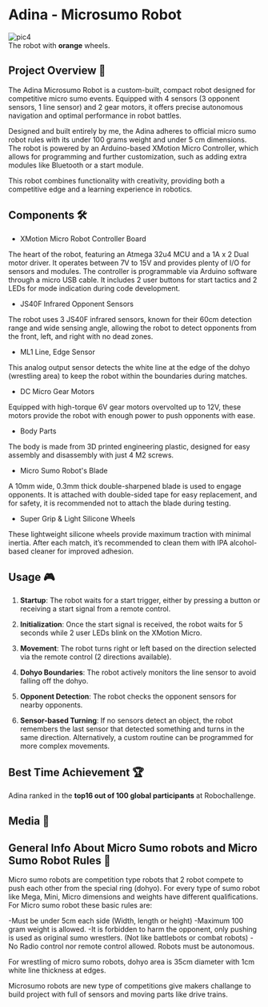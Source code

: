 # Adina - Microsumo Robot

![pic4](./media/pic4.gif)  
The robot with **orange** wheels.

## Project Overview 🤖

The Adina Microsumo Robot is a custom-built, compact robot designed for competitive micro sumo events. Equipped with 4 sensors (3 opponent sensors, 1 line sensor) and 2 gear motors, it offers precise autonomous navigation and optimal performance in robot battles.

Designed and built entirely by me, the Adina adheres to official micro sumo robot rules with its under 100 grams weight and under 5 cm dimensions. The robot is powered by an Arduino-based XMotion Micro Controller, which allows for programming and further customization, such as adding extra modules like Bluetooth or a start module.

This robot combines functionality with creativity, providing both a competitive edge and a learning experience in robotics.


## Components 🛠️

- XMotion Micro Robot Controller Board

The heart of the robot, featuring an Atmega 32u4 MCU and a 1A x 2 Dual motor driver. It operates between 7V to 15V and provides plenty of I/O for sensors and modules. The controller is programmable via Arduino software through a micro USB cable. It includes 2 user buttons for start tactics and 2 LEDs for mode indication during code development.

- JS40F Infrared Opponent Sensors

The robot uses 3 JS40F infrared sensors, known for their 60cm detection range and wide sensing angle, allowing the robot to detect opponents from the front, left, and right with no dead zones.

- ML1 Line, Edge Sensor

This analog output sensor detects the white line at the edge of the dohyo (wrestling area) to keep the robot within the boundaries during matches.

- DC Micro Gear Motors

Equipped with high-torque 6V gear motors overvolted up to 12V, these motors provide the robot with enough power to push opponents with ease.

- Body Parts

The body is made from 3D printed engineering plastic, designed for easy assembly and disassembly with just 4 M2 screws.

- Micro Sumo Robot's Blade

A 10mm wide, 0.3mm thick double-sharpened blade is used to engage opponents. It is attached with double-sided tape for easy replacement, and for safety, it is recommended not to attach the blade during testing.

- Super Grip & Light Silicone Wheels

These lightweight silicone wheels provide maximum traction with minimal inertia. After each match, it’s recommended to clean them with IPA alcohol-based cleaner for improved adhesion.


## Usage 🎮

1. **Startup**: The robot waits for a start trigger, either by pressing a button or receiving a start signal from a remote control.

2. **Initialization**: Once the start signal is received, the robot waits for 5 seconds while 2 user LEDs blink on the XMotion Micro.

3. **Movement**: The robot turns right or left based on the direction selected via the remote control (2 directions available).

4. **Dohyo Boundaries**: The robot actively monitors the line sensor to avoid falling off the dohyo.

5. **Opponent Detection**: The robot checks the opponent sensors for nearby opponents.

6. **Sensor-based Turning**: If no sensors detect an object, the robot remembers the last sensor that detected something and turns in the same direction. Alternatively, a custom routine can be programmed for more complex movements.

## Best Time Achievement 🏆

Adina ranked in the **top16 out of 100 global participants** at Robochallenge.
 
## Media 📸

## General Info About Micro Sumo robots and Micro Sumo Robot Rules 📖
Micro sumo robots are competition type robots that 2 robot compete to push each other from the special ring (dohyo). For every type of sumo robot like Mega, Mini, Micro dimensions and weights have different qualifications. For Micro sumo robot these basic rules are:

-Must be under 5cm each side (Width, length or height)
-Maximum 100 gram weight is allowed.
-It is forbidden to harm the opponent, only pushing is used as original sumo wrestlers. (Not like battlebots or combat robots)
-No Radio control nor remote control allowed. Robots must be autonomous.

For wrestling of micro sumo robots, dohyo area is 35cm diameter with 1cm white line thickness at edges.

Microsumo robots are new type of competitions give makers challange to build project with full of sensors and moving parts like drive trains. 
